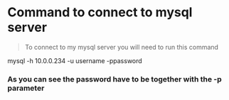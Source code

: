 
# Command to connect to mysql server 

> To connect to my mysql server you will need to run this command 

mysql -h 10.0.0.234 -u username -ppassword

### As you can see the password have to be together with the -p parameter 